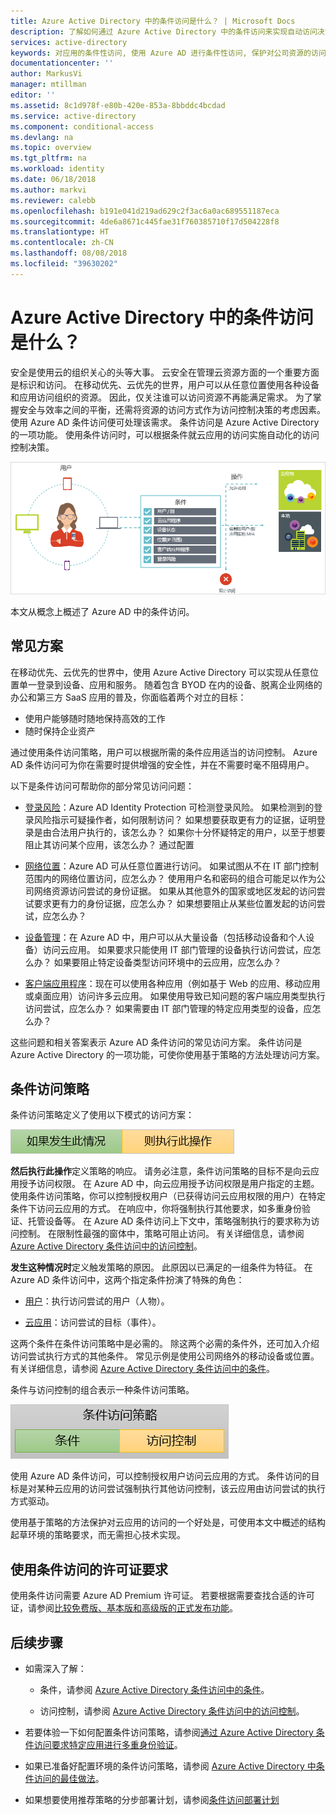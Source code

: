 ```yaml
---
title: Azure Active Directory 中的条件访问是什么？ | Microsoft Docs
description: 了解如何通过 Azure Active Directory 中的条件访问来实现自动访问决策，此类决策不仅取决于尝试访问资源的人，也取决于访问资源的方式。
services: active-directory
keywords: 对应用的条件性访问, 使用 Azure AD 进行条件性访问, 保护对公司资源的访问, 条件性访问策略
documentationcenter: ''
author: MarkusVi
manager: mtillman
editor: ''
ms.assetid: 8c1d978f-e80b-420e-853a-8bbddc4bcdad
ms.service: active-directory
ms.component: conditional-access
ms.devlang: na
ms.topic: overview
ms.tgt_pltfrm: na
ms.workload: identity
ms.date: 06/18/2018
ms.author: markvi
ms.reviewer: calebb
ms.openlocfilehash: b191e041d219ad629c2f3ac6a0ac689551187eca
ms.sourcegitcommit: 4de6a8671c445fae31f760385710f17d504228f8
ms.translationtype: HT
ms.contentlocale: zh-CN
ms.lasthandoff: 08/08/2018
ms.locfileid: "39630202"
---
```

# <a name="what-is-conditional-access-in-azure-active-directory"></a>Azure Active Directory 中的条件访问是什么？

安全是使用云的组织关心的头等大事。 云安全在管理云资源方面的一个重要方面是标识和访问。 在移动优先、云优先的世界，用户可以从任意位置使用各种设备和应用访问组织的资源。 因此，仅关注谁可以访问资源不再能满足需求。 为了掌握安全与效率之间的平衡，还需将资源的访问方式作为访问控制决策的考虑因素。 使用 Azure AD 条件访问便可处理该需求。 条件访问是 Azure Active Directory 的一项功能。 使用条件访问时，可以根据条件就云应用的访问实施自动化的访问控制决策。 

![控制](./media/overview/81.png)

本文从概念上概述了 Azure AD 中的条件访问。



## <a name="common-scenarios"></a>常见方案

在移动优先、云优先的世界中，使用 Azure Active Directory 可以实现从任意位置单一登录到设备、应用和服务。 随着包含 BYOD 在内的设备、脱离企业网络的办公和第三方 SaaS 应用的普及，你面临着两个对立的目标：

- 使用户能够随时随地保持高效的工作
- 随时保持企业资产

通过使用条件访问策略，用户可以根据所需的条件应用适当的访问控制。 Azure AD 条件访问可为你在需要时提供增强的安全性，并在不需要时毫不阻碍用户。 

以下是条件访问可帮助你的部分常见访问问题：



- [登录风险](conditions.md#sign-in-risk)：Azure AD Identity Protection 可检测登录风险。 如果检测到的登录风险指示可疑操作者，如何限制访问？ 如果想要获取更有力的证据，证明登录是由合法用户执行的，该怎么办？ 如果你十分怀疑特定的用户，以至于想要阻止其访问某个应用，该怎么办？ 通过配置 

- [网络位置](location-condition.md)：Azure AD 可从任意位置进行访问。 如果试图从不在 IT 部门控制范围内的网络位置访问，应怎么办？ 使用用户名和密码的组合可能足以作为公司网络资源访问尝试的身份证据。 如果从其他意外的国家或地区发起的访问尝试要求更有力的身份证据，应怎么办？ 如果想要阻止从某些位置发起的访问尝试，应怎么办？  

- [设备管理](conditions.md#device-platforms)：在 Azure AD 中，用户可以从大量设备（包括移动设备和个人设备）访问云应用。 如果要求只能使用 IT 部门管理的设备执行访问尝试，应怎么办？ 如果要阻止特定设备类型访问环境中的云应用，应怎么办？ 

- [客户端应用程序](conditions.md#client-apps)：现在可以使用各种应用（例如基于 Web 的应用、移动应用或桌面应用）访问许多云应用。 如果使用导致已知问题的客户端应用类型执行访问尝试，应怎么办？ 如果需要由 IT 部门管理的特定应用类型的设备，应怎么办？ 

这些问题和相关答案表示 Azure AD 条件访问的常见访问方案。 条件访问是 Azure Active Directory 的一项功能，可使你使用基于策略的方法处理访问方案。


## <a name="conditional-access-policies"></a>条件访问策略

条件访问策略定义了使用以下模式的访问方案：

![控制](./media/overview/10.png)

**然后执行此操作**定义策略的响应。 请务必注意，条件访问策略的目标不是向云应用授予访问权限。 在 Azure AD 中，向云应用授予访问权限是用户指定的主题。 使用条件访问策略，你可以控制授权用户（已获得访问云应用权限的用户）在特定条件下访问云应用的方式。 在响应中，你将强制执行其他要求，如多重身份验证、托管设备等。 在 Azure AD 条件访问上下文中，策略强制执行的要求称为访问控制。 在限制性最强的窗体中，策略可阻止访问。 有关详细信息，请参阅 [Azure Active Directory 条件访问中的访问控制](controls.md)。
     

**发生这种情况时**定义触发策略的原因。 此原因以已满足的一组条件为特征。 在 Azure AD 条件访问中，这两个指定条件扮演了特殊的角色：

- [用户](conditions.md#users-and-groups)：执行访问尝试的用户（人物）。 

- [云应用](conditions.md#cloud-apps)：访问尝试的目标（事件）。    

这两个条件在条件访问策略中是必需的。 除这两个必需的条件外，还可加入介绍访问尝试执行方式的其他条件。 常见示例是使用公司网络外的移动设备或位置。 有关详细信息，请参阅 [Azure Active Directory 条件访问中的条件](conditions.md)。   

条件与访问控制的组合表示一种条件访问策略。 

![控制](./media/overview/51.png)

使用 Azure AD 条件访问，可以控制授权用户访问云应用的方式。 条件访问的目标是对某种云应用的访问尝试强制执行其他访问控制，该云应用由访问尝试的执行方式驱动。

使用基于策略的方法保护对云应用的访问的一个好处是，可使用本文中概述的结构起草环境的策略要求，而无需担心技术实现。 


## <a name="license-requirements-for-using-conditional-access"></a>使用条件访问的许可证要求

使用条件访问需要 Azure AD Premium 许可证。 若要根据需要查找合适的许可证，请参阅[比较免费版、基本版和高级版的正式发布功能](https://azure.microsoft.com/pricing/details/active-directory/)。


## <a name="next-steps"></a>后续步骤

- 如需深入了解：
    - 条件，请参阅 [Azure Active Directory 条件访问中的条件](conditions.md)。

    - 访问控制，请参阅 [Azure Active Directory 条件访问中的访问控制](controls.md)。

- 若要体验一下如何配置条件访问策略，请参阅[通过 Azure Active Directory 条件访问要求特定应用进行多重身份验证](app-based-mfa.md)。

- 如果已准备好配置环境的条件访问策略，请参阅 [Azure Active Directory 中条件访问的最佳做法](best-practices.md)。 

- 如果想要使用推荐策略的分步部署计划，请参阅[条件访问部署计划](http://aka.ms/conditionalaccessdeploymentplan)
